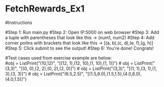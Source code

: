 # FetchRewards_Ex1

#Instructions

#Step 1: Run main.py
#Step 2: Open IP:5000 on web browser 
#Step 3: Add a tuple with parentheses that look like this  -> (num1, num2)
#Step 4: Add corner poitns with brackets that look like this -> [(a, b),(c, d),(e, f),(g, h)]
#Step 5: Click submit to see the output!
#Step 6: You're done! Congrats!

#Test cases used from exercise example are below:   
    #obj = ListPrint("(10,12)", "[(12, 1),(12, 10),(1, 10),(1, 1)]")
    # obj = ListPrint("(3,3)", "[(0, 0),(2, 2),(0, 2),(2, 0)]")
    # obj = ListPrint("(3,3)", "[(1, 1),(3, 1),(1, 3),(3, 3)]")
    # obj = ListPrint("(6.5,2.5)", "[(1.5,8.0),(1.5,1.5),(4.0,8.0),(4.0,1.5)]")